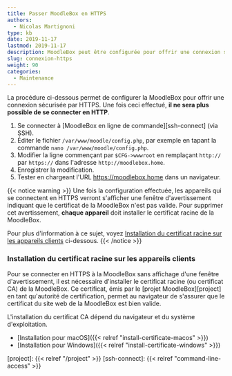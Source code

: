 ```yaml
---
title: Passer MoodleBox en HTTPS
authors:
  - Nicolas Martignoni
type: kb
date: 2019-11-17
lastmod: 2019-11-17
description: MoodleBox peut être configurée pour offrir une connexion sécurisée par HTTPS. Cette configuration nécessite une intervention manuelle par une personne techniquement compétente.
slug: connexion-https
weight: 90
categories:
  - Maintenance
---
```

La procédure ci-dessous permet de configurer la MoodleBox pour offrir une connexion sécurisée par HTTPS. Une fois ceci effectué, __il ne sera plus possible de se connecter en HTTP__.

1. Se connecter à [MoodleBox en ligne de commande][ssh-connect] (via SSH).
2. Éditer le fichier `/var/www/moodle/config.php`, par exemple en tapant la commande `nano /var/www/moodle/config.php`.
3. Modifier la ligne commençant par `$CFG->wwwroot` en remplaçant `http://` par `https://` dans l'adresse `http://moodlebox.home`.
4. Enregistrer la modification.
5. Tester en chargeant l'URL https://moodlebox.home dans un navigateur.

{{< notice warning >}}
Une fois la configuration effectuée, les appareils qui se connectent en HTTPS verront s'afficher une fenêtre d'avertissement indiquant que le certificat de la MoodleBox n'est pas valide. Pour supprimer cet avertissement, __chaque appareil__ doit installer le certificat racine de la MoodleBox.

Pour plus d'information à ce sujet, voyez [Installation du certificat racine sur les appareils clients](#installation-du-certificat-racine-sur-les-appareils-clients) ci-dessous.
{{< /notice >}}

### Installation du certificat racine sur les appareils clients

Pour se connecter en HTTPS à la MoodleBox sans affichage d'une fenêtre d'avertissement, il est nécessaire d'installer le certificat racine (ou certificat CA) de la MoodleBox. Ce certificat, émis par le [projet MoodleBox][project] en tant qu'autorité de certification, permet au navigateur de s'assurer que le certificat du site web de la MoodleBox est bien valide.

L'installation du certificat CA dépend du navigateur et du système d'exploitation.

- [Installation pour macOS]({{< relref "install-certificate-macos" >}})
- [Installation pour Windows]({{< relref "install-certificate-windows" >}})

[project]: {{< relref "/project" >}}
[ssh-connect]: {{< relref "command-line-access" >}}
